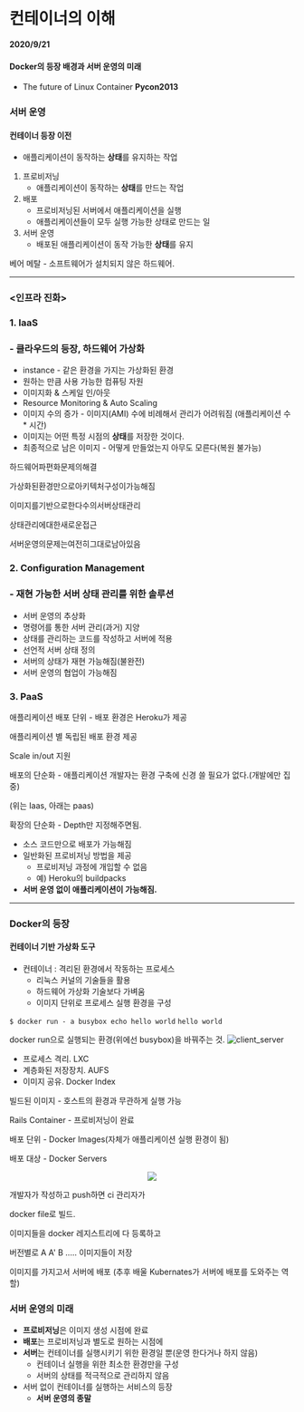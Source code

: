 # 컨테이너의 이해

**2020/9/21**

#### Docker의 등장 배경과 서버 운영의 미래

- The future of Linux Container **Pycon2013**



### 서버 운영

#### 컨테이너 등장 이전

- 애플리케이션이 동작하는 **상태**를 유지하는 작업

1. 프로비저닝
   - 애플리케이션이 동작하는 **상태**를 만드는 작업
2. 배포
   - 프로비저닝된 서버에서 애플리케이션을 실행
   - 애플리케이션들이 모두 실행 가능한 상태로 만드는 일
3. 서버 운영
   - 배포된 애플리케이션이 동작 가능한 **상태**를 유지



베어 메탈 - 소프트웨어가 설치되지 않은 하드웨어.

---

### <인프라 진화>

### 1. IaaS 

### - 클라우드의 등장, 하드웨어 가상화

- instance - 같은 환경을 가지는 가상화된 환경
- 원하는 만큼 사용 가능한 컴퓨팅 자원
- 이미지화 & 스케일 인/아웃
- Resource Monitoring & Auto Scaling
- 이미지 수의 증가 - 이미지(AMI) 수에 비례해서 관리가 어려워짐 (애플리케이션 수 * 시간)
- 이미지는 어떤 특정 시점의 **상태**를 저장한 것이다.
- 최종적으로 남은 이미지 - 어떻게 만들었는지 아무도 모른다(복원 불가능)

하드웨어파편화문제의해결

가상화된환경만으로아키텍처구성이가능해짐

이미지를기반으로한다수의서버상태관리

상태관리에대한새로운접근

서버운영의문제는여전히그대로남아있음



### 2. Configuration Management 

### - 재현 가능한 서버 상태 관리를 위한 솔루션

* 서버 운영의 추상화
* 명령어를 통한 서버 관리(과거) 지양
* 상태를 관리하는 코드를 작성하고 서버에 적용
* 선언적 서버 상태 정의
* 서버의 상태가 재현 가능해짐(불완전)
* 서버 운영의 협업이 가능해짐



### 3. PaaS

애플리케이션 배포 단위 - 배포 환경은 Heroku가 제공

애플리케이션 별 독립된 배포 환경 제공

Scale in/out 지원

배포의 단순화 - 애플리케이션 개발자는 환경 구축에 신경 쓸 필요가 없다.(개발에만 집중)

(위는 Iaas, 아래는 paas)

확장의 단순화 - Depth만 지정해주면됨. 



- 소스 코드만으로 배포가 가능해짐
- 일반화된 프로비저닝 방법을 제공
  - 프로비저닝 과정에 개입할 수 없음
  - 예) Heroku의 buildpacks
- **서버 운영 없이 애플리케이션이 가능해짐.**

---

### Docker의 등장

#### 컨테이너 기반 가상화 도구

* 컨테이너 : 격리된 환경에서 작동하는 프로세스
  * 리눅스 커널의 기술들을 활용
  * 하드웨어 가상화 기술보다 가벼움
  * 이미지 단위로 프로세스 실행 환경을 구성

`$ docker run - a busybox echo hello world`
`hello world`

docker run으로 실행되는 환경(위에선 busybox)을 바꿔주는 것.
![client_server](/client_server.PNG)

- 프로세스 격리. LXC
- 계층화된 저장장치. AUFS
- 이미지 공유. Docker Index

빌드된 이미지 - 호스트의 환경과 무관하게 실행 가능

Rails Container - 프로비저닝이 완료

배포 단위 - Docker Images(자체가 애플리케이션 실행 환경이 됨)

배포 대상 - Docker Servers



<div style="text-align: center;">
    <img style="max-height:60%; max-width:60%;"
         src="C:\Users\yeongyeon.kim\Desktop\Release.PNG">
</div>

개발자가 작성하고 push하면 ci 관리자가

docker file로 빌드.

이미지들을 docker 레지스트리에 다 등록하고

버전별로 A A' B ..... 이미지들이 저장

이미지를 가지고서 서버에 배포 (추후 배울 Kubernates가 서버에 배포를 도와주는 역할)



### 서버 운영의 미래

- **프로비저닝**은 이미지 생성 시점에 완료
- **배포**는 프로비저닝과 별도로 원하는 시점에
- **서버**는 컨테이너를 실행시키기 위한 환경일 뿐(운영 한다거나 하지 않음)
  - 컨테이너 실행을 위한 최소한 환경만을 구성
  - 서버의 상태를 적극적으로 관리하지 않음
- 서버 없이 컨테이너를 실행하는 서비스의 등장
  - **서버 운영의 종말**

